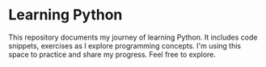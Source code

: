 # Learning Python
This repository documents my journey of learning Python. It includes code snippets, exercises as I explore programming concepts. I'm using this space to practice and share my progress. Feel free to explore.

